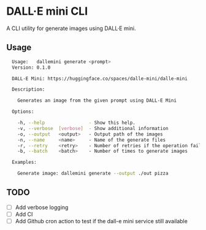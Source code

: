 # DALL·E mini CLI

A CLI utility for generate images using DALL·E mini.

## Usage

```bash
  Usage:   dallemini generate <prompt>
  Version: 0.1.0

  DALL-E Mini: https://huggingface.co/spaces/dalle-mini/dalle-mini

  Description:

    Generates an image from the given prompt using DALL-E Mini

  Options:

    -h, --help                - Show this help.
    -v, --verbose  [verbose]  - Show additional information                (Default: false)
    -o, --output   <output>   - Output path of the images
    -n, --name     <name>     - Name of the generate files
    -r, --retry    <retry>    - Number of retries if the operation fails.  (Default: 3)
    -b, --batch    <batch>    - Number of times to generate images         (Default: 1)

  Examples:

    Generate image: dallemini generate --output ./out pizza
```

## TODO

- [ ] Add verbose logging
- [ ] Add CI
- [ ] Add Github cron action to test if the dall-e mini service still available
